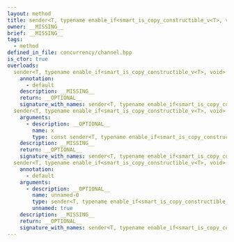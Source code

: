 ```yaml
---
layout: method
title: sender<T, typename enable_if<smart_is_copy_constructible_v<T>, void>::type>
owner: __MISSING__
brief: __MISSING__
tags:
  - method
defined_in_file: concurrency/channel.hpp
is_ctor: true
overloads:
  sender<T, typename enable_if<smart_is_copy_constructible_v<T>, void>::type>():
    annotation:
      - default
    description: __MISSING__
    return: __OPTIONAL__
    signature_with_names: sender<T, typename enable_if<smart_is_copy_constructible_v<T>, void>::type>()
  sender<T, typename enable_if<smart_is_copy_constructible_v<T>, void>::type>(const sender<T, typename enable_if<smart_is_copy_constructible_v<T>, void>::type> &):
    arguments:
      - description: __OPTIONAL__
        name: x
        type: const sender<T, typename enable_if<smart_is_copy_constructible_v<T>, void>::type> &
    description: __MISSING__
    return: __OPTIONAL__
    signature_with_names: sender<T, typename enable_if<smart_is_copy_constructible_v<T>, void>::type>(const sender<T, typename enable_if<smart_is_copy_constructible_v<T>, void>::type> & x)
  sender<T, typename enable_if<smart_is_copy_constructible_v<T>, void>::type>(sender<T, typename enable_if<smart_is_copy_constructible_v<T>, void>::type> &&):
    annotation:
      - default
    arguments:
      - description: __OPTIONAL__
        name: unnamed-0
        type: sender<T, typename enable_if<smart_is_copy_constructible_v<T>, void>::type> &&
        unnamed: true
    description: __MISSING__
    return: __OPTIONAL__
    signature_with_names: sender<T, typename enable_if<smart_is_copy_constructible_v<T>, void>::type>(sender<T, typename enable_if<smart_is_copy_constructible_v<T>, void>::type> &&)
---
```

